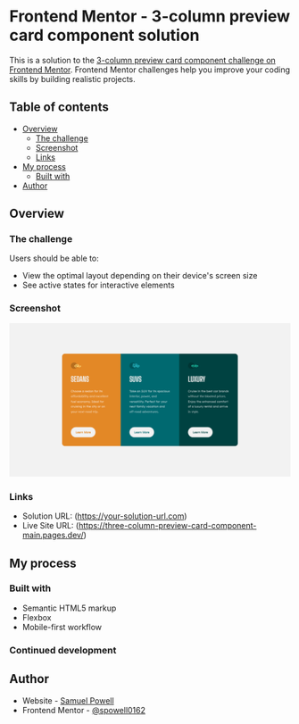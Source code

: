 # Frontend Mentor - 3-column preview card component solution

This is a solution to the [3-column preview card component challenge on Frontend Mentor](https://www.frontendmentor.io/challenges/3column-preview-card-component-pH92eAR2-). Frontend Mentor challenges help you improve your coding skills by building realistic projects. 

## Table of contents

- [Overview](#overview)
  - [The challenge](#the-challenge)
  - [Screenshot](#screenshot)
  - [Links](#links)
- [My process](#my-process)
  - [Built with](#built-with)
- [Author](#author)

## Overview

### The challenge

Users should be able to:

- View the optimal layout depending on their device's screen size
- See active states for interactive elements

### Screenshot

![Screenshot of the three column preview card.](images/screenshot_3-column_preview_card_component.png)

### Links

- Solution URL: (https://your-solution-url.com)
- Live Site URL: (https://three-column-preview-card-component-main.pages.dev/)

## My process

### Built with

- Semantic HTML5 markup
- Flexbox
- Mobile-first workflow

### Continued development

## Author

- Website - [Samuel Powell](https://samuelpowell.ie/)
- Frontend Mentor - [@spowell0162](https://www.frontendmentor.io/profile/spowell0162)
